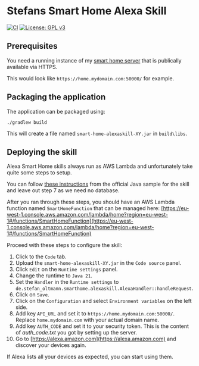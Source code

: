 # Stefans Smart Home Alexa Skill

[![CI](https://github.com/StefanOltmann/smart-home-alexaskill/actions/workflows/ci.yml/badge.svg?branch=master)](https://github.com/StefanOltmann/smart-home-alexaskill/actions/workflows/ci.yml)
[![License: GPL v3](https://img.shields.io/badge/License-GPLv3-blue.svg)](https://www.gnu.org/licenses/gpl-3.0)

## Prerequisites

You need a running instance of my [smart home server](https://github.com/StefanOltmann/smart-home-server)
that is publically available via HTTPS.

This would look like `https://home.mydomain.com:50000/` for example.

## Packaging the application

The application can be packaged using:

```shell script
./gradlew build
```

This will create a file named `smart-home-alexaskill-XY.jar` in `build\libs`.

## Deploying the skill

Alexa Smart Home skills always run as AWS Lambda and unfortunately take quite some steps to setup.

You can
follow [these instructions](https://github.com/alexa/skill-sample-java-smarthome-switch/blob/master/instructions/README.md)
from the official Java sample for the skill and leave out step 7 as we need no database.

After you ran through these steps, you should have an AWS Lambda function
named `SmartHomeFunction` that can be managed here:
[https://eu-west-1.console.aws.amazon.com/lambda/home?region=eu-west-1#/functions/SmartHomeFunction](https://eu-west-1.console.aws.amazon.com/lambda/home?region=eu-west-1#/functions/SmartHomeFunction)

Proceed with these steps to configure the skill:

1. Click to the `Code` tab.
2. Upload the `smart-home-alexaskill-XY.jar` in the `Code source` panel.
3. Click `Edit` on the `Runtime settings` panel.
4. Change the runtime to `Java 21`.
5. Set the `Handler` in the `Runtime settings` to `de.stefan_oltmann.smarthome.alexaskill.AlexaHandler::handleRequest`.
6. Click on `Save`.
7. Click on the `Configuration` and select `Environment variables` on the left side.
9. Add key `API_URL` and set it to `https://home.mydomain.com:50000/`. Replace `home.mydomain.com` with your actual
   domain name.
10. Add key `AUTH_CODE` and set it to your security token. This is the content of _auth_code.txt_ you got by setting up
    the server.
11. Go to [https://alexa.amazon.com](https://alexa.amazon.com) and discover your devices again.

If Alexa lists all your devices as expected, you can start using them.
